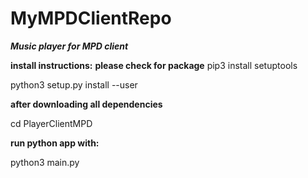 # MyMPDClientRepo

*****Music player for MPD client*****

****install instructions:****
****please check for package****
  pip3 install setuptools
  
  python3 setup.py install --user

****after downloading all dependencies****

  cd PlayerClientMPD

****run python app with:****

  python3 main.py
